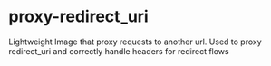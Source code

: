 # proxy-redirect_uri
Lightweight Image that proxy requests to another url. Used to proxy redirect_uri and correctly handle headers for redirect flows

